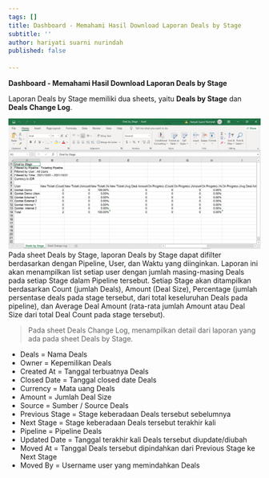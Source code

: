 ```yaml
---
tags: []
title: Dashboard - Memahami Hasil Download Laporan Deals by Stage
subtitle: ''
author: hariyati suarni nurindah
published: false

---
```

**Dashboard - Memahami Hasil Download Laporan Deals by Stage**

Laporan Deals by Stage memiliki dua sheets, yaitu **Deals by Stage** dan **Deals Change Log**.

![](/uploads/source2.PNG)Pada sheet Deals by Stage, laporan Deals by Stage dapat difilter berdasarkan dengan Pipeline, User, dan Waktu yang diinginkan. Laporan ini akan menampilkan list setiap user dengan jumlah masing-masing Deals pada setiap Stage dalam Pipeline tersebut. Setiap Stage akan ditampilkan berdasarkan Count (jumlah Deals), Amount (Deal Size), Percentage (jumlah persentase deals pada stage tersebut, dari total keseluruhan Deals pada pipeline), dan Average Deal Amount (rata-rata jumlah Amount atau Deal Size dari total Deal Count pada stage tersebut).

> Pada sheet Deals Change Log, menampilkan detail dari laporan yang ada pada sheet Deals by Stage.

* Deals = Nama Deals
* Owner = Kepemilikan Deals
* Created At = Tanggal terbuatnya Deals
* Closed Date = Tanggal closed date Deals
* Currency = Mata uang Deals
* Amount = Jumlah Deal Size
* Source = Sumber / Source Deals
* Previous Stage = Stage keberadaan Deals tersebut sebelumnya
* Next Stage = Stage keberadaan Deals tersebut terakhir kali
* Pipeline = Pipeline Deals
* Updated Date = Tanggal terakhir kali Deals tersebut diupdate/diubah
* Moved At = Tanggal Deals tersebut dipindahkan dari Previous Stage ke Next Stage
* Moved By = Username user yang memindahkan Deals